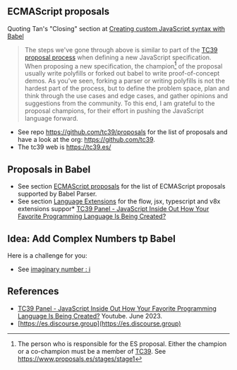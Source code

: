 
## ECMAScript proposals  

Quoting Tan's "Closing" section at [Creating custom JavaScript syntax with Babel](https://lihautan.com/creating-custom-javascript-syntax-with-babel#closing-note)

> The steps we've gone through above is similar to part of the [TC39 proposal process](https://github.com/tc39/proposals) when defining a new JavaScript specification. 
> When proposing a new specification, the champion[^champion] of the proposal usually write polyfills or forked out babel to write proof-of-concept demos. As you've seen, forking a parser or writing polyfills is not the hardest part of the process, but to define the problem space, plan and think through the use cases and edge cases, and gather opinions and suggestions from the community. To this end, I am grateful to the proposal champions, for their effort in pushing the JavaScript language forward. 


[^champion]: The person who is responsible for the ES proposal. Either the champion or a co-champion must be a member of [TC39](https://tc39.es/). See https://www.proposals.es/stages/stage1

- See repo https://github.com/tc39/proposals for the list of proposals and have a look at the org: https://github.com/tc39.
- The tc39 web is https://tc39.es/

## Proposals in Babel

- See section [ECMAScript proposals](https://babeljs.io/docs/babel-parser#ecmascript-proposals) for the list of ECMAScript proposals supported by Babel Parser.
- See section [Language Extensions](https://babeljs.io/docs/babel-parser#language-extensions) for the flow, jsx, typescript and v8x extensions suppor* [TC39 Panel - JavaScript Inside Out How Your Favorite Programming Language Is Being Created?](https://youtu.be/Z8ymDfc0iAA?si=7pbLylFFy5eKk_Yk)

## Idea: Add Complex Numbers tp Babel

Here is a challenge for you:

* See [imaginary number : i](https://es.discourse.group/t/imaginary-number-i/1032)

## References

* [TC39 Panel - JavaScript Inside Out How Your Favorite Programming Language Is Being Created?](https://youtu.be/Z8ymDfc0iAA?si=7pbLylFFy5eKk_Yk) Youtube. June 2023.
* [https://es.discourse.group](https://es.discourse.group)

